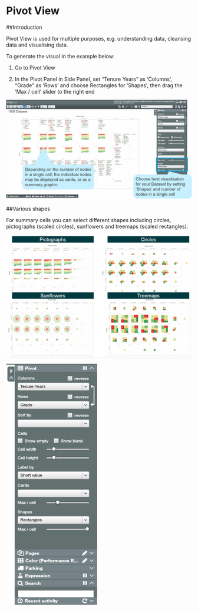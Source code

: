 # Pivot View

##Introduction

Pivot View is used for multiple purposes, e.g. understanding data, cleansing data and visualising data.

To generate the visual in the example below:

1. Go to Pivot View

2. In the Pivot Panel in Side Panel, set “Tenure Years” as ‘Columns’, “Grade” as ‘Rows’ and choose Rectangles for ‘Shapes’, then drag the ‘Max / cell’ slider to the right end 

![](5-011.pivotviewintro.png)

##Various shapes

For summary cells you can select different shapes including circles, pictographs (scaled circles), sunflowers and treemaps (scaled rectangles).

![](5-012.pivotviewshapes.png)

![](5-013.pivotviewshapes2.png)
